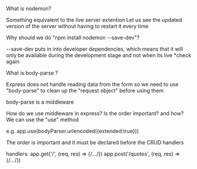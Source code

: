 What is nodemon? 

Something equivalent to the live server extention 
Let us see the updated version of the server without having to restart it every time

Why should we do "npm install nodemon --save-dev"? 



--save-dev puts in into developer dependencies, which means that it will only be available during the development stage and not when its live *check again 

What is body-parse ? 



Express does not handle reading data from the form so we need to use 
"body-parse" to clean up the "request object" before using them 


body-parse is a middleware 


How do we use middleware in express? Is the order important? and how?
We can use the "use" method 


e.g. 
app.use(bodyParser.urlencoded({extended:true}))

The order is important and it must be declared before the CRUD handlers 

handlers: 
app.get('/', (req, res) => {/*...*/})
app.post('/quotes', (req, res) => {/*...*/})











